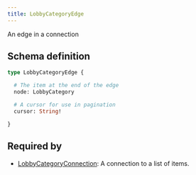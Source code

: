 ```yaml
---
title: LobbyCategoryEdge
---
```


An edge in a connection

## Schema definition
```graphql
type LobbyCategoryEdge {

  # The item at the end of the edge
  node: LobbyCategory 

  # A cursor for use in pagination
  cursor: String! 

}
```
## Required by
* [LobbyCategoryConnection](graphql/schema/lobbycategoryconnection.md): A connection to a list of items.
